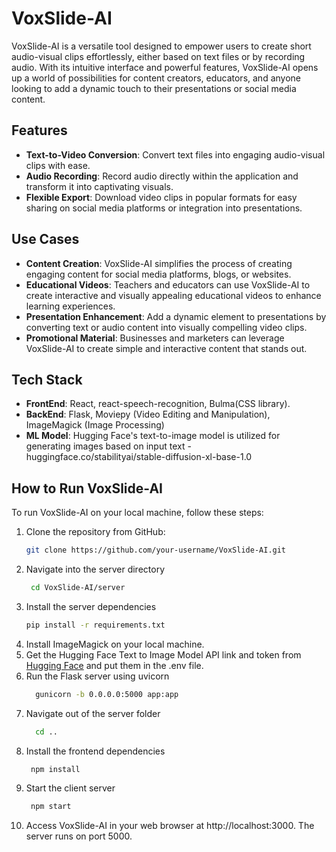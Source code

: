 # VoxSlide-AI

VoxSlide-AI is a versatile tool designed to empower users to create short audio-visual clips effortlessly, either based on text files or by recording audio. With its intuitive interface and powerful features, VoxSlide-AI opens up a world of possibilities for content creators, educators, and anyone looking to add a dynamic touch to their presentations or social media content.

## Features

- **Text-to-Video Conversion**: Convert text files into engaging audio-visual clips with ease.
- **Audio Recording**: Record audio directly within the application and transform it into captivating visuals.
- **Flexible Export**: Download video clips in popular formats for easy sharing on social media platforms or integration into presentations.

## Use Cases

- **Content Creation**: VoxSlide-AI simplifies the process of creating engaging content for social media platforms, blogs, or websites.
- **Educational Videos**: Teachers and educators can use VoxSlide-AI to create interactive and visually appealing educational videos to enhance learning experiences.
- **Presentation Enhancement**: Add a dynamic element to presentations by converting text or audio content into visually compelling video clips.
- **Promotional Material**: Businesses and marketers can leverage VoxSlide-AI to create simple and interactive content that stands out.

## Tech Stack

- **FrontEnd**: React, react-speech-recognition, Bulma(CSS library).
- **BackEnd**: Flask, Moviepy (Video Editing and Manipulation), ImageMagick (Image Processing)
- **ML Model**: Hugging Face's text-to-image model is utilized for generating images based on input text -  huggingface.co/stabilityai/stable-diffusion-xl-base-1.0

## How to Run VoxSlide-AI

To run VoxSlide-AI on your local machine, follow these steps:

1. Clone the repository from GitHub:
   ```bash
   git clone https://github.com/your-username/VoxSlide-AI.git
2. Navigate into the server directory
   ```bash
    cd VoxSlide-AI/server
3. Install the server dependencies
   ```bash
   pip install -r requirements.txt
4. Install ImageMagick on your local machine.
5. Get the Hugging Face Text to Image Model API link and token from [Hugging Face](https://huggingface.co/models) and put them in the .env file.
6. Run the Flask server using uvicorn
   ```bash
     gunicorn -b 0.0.0.0:5000 app:app
7. Navigate out of the server folder
   ```bash
     cd ..
8. Install the frontend dependencies
    ```bash
     npm install
9. Start the client server
    ```bash
     npm start
10.  Access VoxSlide-AI in your web browser at http://localhost:3000. The server runs on port 5000.   




